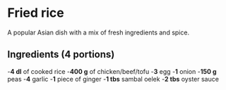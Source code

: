 # Fried rice

A popular Asian dish with a mix of fresh ingredients and spice.

## Ingredients (4 portions)

-**4 dl** of cooked rice
-**400 g** of chicken/beef/tofu
-**3** egg
-**1** onion
-**150 g** peas
-**4** garlic
-**1** piece of ginger
-**1 tbs** sambal oelek
-**2 tbs** oyster sauce

